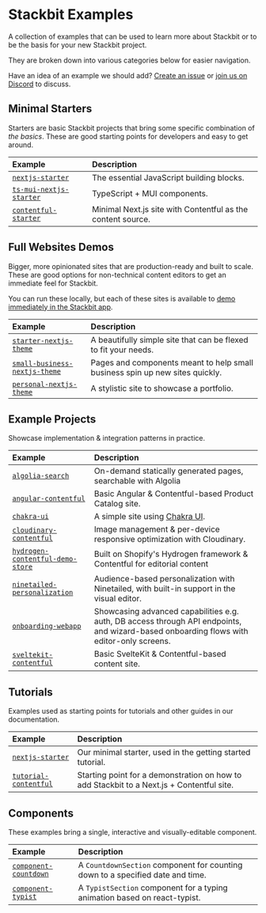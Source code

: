 # Stackbit Examples

A collection of examples that can be used to learn more about Stackbit or to be the basis for your new Stackbit project.

They are broken down into various categories below for easier navigation.

Have an idea of an example we should add? [Create an issue](https://github.com/stackbit-themes/stackbit-examples/issues/new) or [join us on Discord](https://discord.gg/HUNhjVkznH) to discuss.

## Minimal Starters

Starters are basic Stackbit projects that bring some specific combination of _the basics_. These are good starting points for developers and easy to get around.

| Example                                                                             | Description                               |
| :---------------------------------------------------------------------------------- | :---------------------------------------- |
| [`nextjs-starter`](https://github.com/stackbit-themes/nextjs-starter)               | The essential JavaScript building blocks. |
| [`ts-mui-nextjs-starter`](https://github.com/stackbit-themes/ts-mui-nextjs-starter) | TypeScript + MUI components.               |
| [`contentful-starter`](https://github.com/stackbit-themes/contentful-starter)       | Minimal Next.js site with Contentful as the content source.         |

## Full Websites Demos

Bigger, more opinionated sites that are production-ready and built to scale. These are good options for non-technical content editors to get an immediate feel for Stackbit.

You can run these locally, but each of these sites is available to [demo immediately in the Stackbit app](https://jamstack.new/).

| Example                                                                                         | Description                                                                  |
| :---------------------------------------------------------------------------------------------- | :--------------------------------------------------------------------------- |
| [`starter-nextjs-theme`](https://github.com/stackbit-themes/starter-nextjs-theme)               | A beautifully simple site that can be flexed to fit your needs.              |
| [`small-business-nextjs-theme`](https://github.com/stackbit-themes/small-business-nextjs-theme) | Pages and components meant to help small business spin up new sites quickly. |
| [`personal-nextjs-theme`](https://github.com/stackbit-themes/personal-nextjs-theme)             | A stylistic site to showcase a portfolio.                                    |

## Example Projects

Showcase implementation & integration patterns in practice.

| Example                                                                                           | Description                                                                         |
| :------------------------------------------------------------------------------------------------ | :---------------------------------------------------------------------------------- |
| [`algolia-search`](https://github.com/stackbit-themes/stackbit-examples/tree/main/algolia-search) | On-demand statically generated pages, searchable with Algolia                       |
| [`angular-contentful`](https://github.com/stackbit-themes/stackbit-examples/tree/main/angular-contentful)       | Basic Angular & Contentful-based Product Catalog site.         |
| [`chakra-ui`](https://github.com/stackbit-themes/stackbit-examples/tree/main/chakra-ui)       | A simple site using [Chakra UI](https://chakra-ui.com/).                            |
| [`cloudinary-contentful`](https://github.com/stackbit-themes/stackbit-examples/tree/main/cloudinary-contentful) | Image management & per-device responsive optimization with Cloudinary.                       |
| [`hydrogen-contentful-demo-store`](https://github.com/stackbit-themes/stackbit-examples/tree/main/hydrogen-contentful-demo-store) | Built on Shopify's Hydrogen framework & Contentful for editorial content                  |
| [`ninetailed-personalization`](https://github.com/stackbit-themes/stackbit-examples/tree/main/ninetailed-personalization) | Audience-based personalization with Ninetailed, with built-in support in the visual editor.                       |
| [`onboarding-webapp`](https://github.com/stackbit-themes/stackbit-examples/tree/main/onboarding-webapp)       | Showcasing advanced capabilities e.g. auth, DB access through API endpoints, and wizard-based onboarding flows with editor-only screens. |
| [`sveltekit-contentful`](https://github.com/stackbit-themes/stackbit-examples/tree/main/sveltekit-contentful)       | Basic SvelteKit & Contentful-based content site.         |

## Tutorials

Examples used as starting points for tutorials and other guides in our documentation.

| Example                                                                                                     | Description                                                                               |
| :---------------------------------------------------------------------------------------------------------- | :---------------------------------------------------------------------------------------- |
| [`nextjs-starter`](https://github.com/stackbit-themes/nextjs-starter)                                       | Our minimal starter, used in the getting started tutorial.                                |
| [`tutorial-contentful`](https://github.com/stackbit-themes/stackbit-examples/tree/main/tutorial-contentful) | Starting point for a demonstration on how to add Stackbit to a Next.js + Contentful site. |

## Components

These examples bring a single, interactive and visually-editable component.

| Example                                                                                       | Description                                                                    |
| :-------------------------------------------------------------------------------------------- | :----------------------------------------------------------------------------- |
| [`component-countdown`](https://github.com/stackbit-themes/stackbit-examples/tree/main/component-countdown) | A `CountdownSection` component for counting down to a specified date and time. |
| [`component-typist`](https://github.com/stackbit-themes/stackbit-examples/tree/main/component-typist)       | A `TypistSection` component for a typing animation based on react-typist.      |
